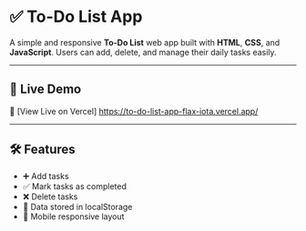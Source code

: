 # ✅ To-Do List App

A simple and responsive **To-Do List** web app built with **HTML**, **CSS**, and **JavaScript**. Users can add, delete, and manage their daily tasks easily.

---

## 🔗 Live Demo

🚀 [View Live on Vercel] https://to-do-list-app-flax-iota.vercel.app/

---



## 🛠️ Features

- ➕ Add tasks
- ✅ Mark tasks as completed
- ❌ Delete tasks
- 💾 Data stored in localStorage
- 📱 Mobile responsive layout



